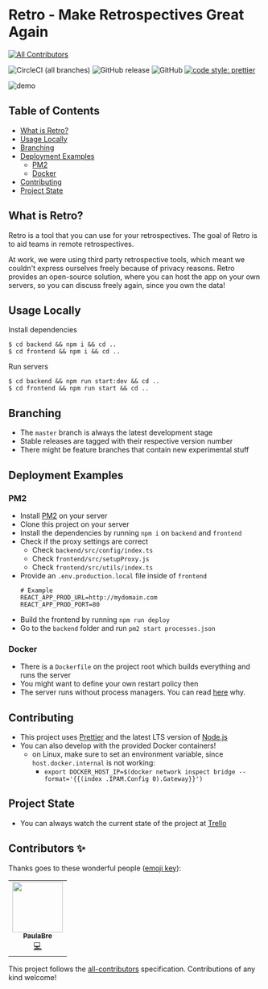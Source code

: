 # Retro - Make Retrospectives Great Again
<!-- ALL-CONTRIBUTORS-BADGE:START - Do not remove or modify this section -->
[![All Contributors](https://img.shields.io/badge/all_contributors-1-orange.svg?style=flat-square)](#contributors-)
<!-- ALL-CONTRIBUTORS-BADGE:END -->

![CircleCI (all branches)](https://img.shields.io/circleci/project/github/yduman/retro.svg?style=flat-square) ![GitHub release](https://img.shields.io/github/release/yduman/retro.svg?style=flat-square) ![GitHub](https://img.shields.io/github/license/yduman/retro.svg?style=flat-square) [![code style: prettier](https://img.shields.io/badge/code_style-prettier-ff69b4.svg?style=flat-square)](https://github.com/prettier/prettier)

![demo](./assets/retro.png)

## Table of Contents

- [What is Retro?](#what-is-retro)
- [Usage Locally](#usage-locally)
- [Branching](#branching)
- [Deployment Examples](#deployment-examples)
  - [PM2](#pm2)
  - [Docker](#docker)
- [Contributing](#contributing)
- [Project State](#project-state)

## What is Retro?

Retro is a tool that you can use for your retrospectives. The goal of Retro is to aid teams in remote retrospectives.

At work, we were using third party retrospective tools, which meant we couldn't express ourselves freely because of privacy reasons. Retro provides an open-source solution, where you can host the app on your own servers, so you can discuss freely again, since you own the data!

## Usage Locally

Install dependencies

```console
$ cd backend && npm i && cd ..
$ cd frontend && npm i && cd ..
```

Run servers

```console
$ cd backend && npm run start:dev && cd ..
$ cd frontend && npm run start && cd ..
```

## Branching

- The `master` branch is always the latest development stage
- Stable releases are tagged with their respective version number
- There might be feature branches that contain new experimental stuff

## Deployment Examples

### PM2

- Install [PM2](https://pm2.keymetrics.io/) on your server
- Clone this project on your server
- Install the dependencies by running `npm i` on `backend` and `frontend`
- Check if the proxy settings are correct
  - Check `backend/src/config/index.ts`
  - Check `frontend/src/setupProxy.js`
  - Check `frontend/src/utils/index.ts`
- Provide an `.env.production.local` file inside of `frontend`
    ```
    # Example
    REACT_APP_PROD_URL=http://mydomain.com
    REACT_APP_PROD_PORT=80
    ```
- Build the frontend by running `npm run deploy`
- Go to the `backend` folder and run `pm2 start processes.json`

### Docker

- There is a `Dockerfile` on the project root which builds everything and runs the server
- You might want to define your own restart policy then
- The server runs without process managers. You can read [here](https://www.docker.com/blog/keep-nodejs-rockin-in-docker/) why.

## Contributing

- This project uses [Prettier](https://prettier.io) and the latest LTS version of [Node.js](https://nodejs.org/en/)
- You can also develop with the provided Docker containers!
  - on Linux, make sure to set an environment variable, since `host.docker.internal` is not working: 
    - `export DOCKER_HOST_IP=$(docker network inspect bridge --format='{{(index .IPAM.Config 0).Gateway}}')`

## Project State

- You can always watch the current state of the project at [Trello](https://trello.com/b/AhEZ0aLs/retro)

## Contributors ✨

Thanks goes to these wonderful people ([emoji key](https://allcontributors.org/docs/en/emoji-key)):

<!-- ALL-CONTRIBUTORS-LIST:START - Do not remove or modify this section -->
<!-- prettier-ignore-start -->
<!-- markdownlint-disable -->
<table>
  <tr>
    <td align="center"><a href="https://github.com/PaulaBre"><img src="https://avatars2.githubusercontent.com/u/65403162?v=4" width="100px;" alt=""/><br /><sub><b>PaulaBre</b></sub></a><br /><a href="https://github.com/yduman/retro/commits?author=PaulaBre" title="Code">💻</a></td>
  </tr>
</table>

<!-- markdownlint-enable -->
<!-- prettier-ignore-end -->
<!-- ALL-CONTRIBUTORS-LIST:END -->

This project follows the [all-contributors](https://github.com/all-contributors/all-contributors) specification. Contributions of any kind welcome!